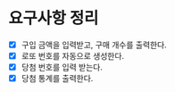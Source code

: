 # 요구사항 정리
- [x] 구입 금액을 입력받고, 구매 개수를 출력한다.
- [x] 로또 번호를 자동으로 생성한다.
- [x] 당첨 번호를 입력 받는다.
- [x] 당첨 통계를 출력한다.
